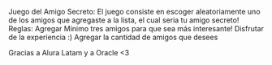 Juego del Amigo Secreto:
El juego consiste en escoger aleatoriamente uno de los amigos que agregaste a la lista, el cual seria tu amigo secreto!
Reglas:
Agregar Minimo tres amigos para que sea más interesante!
Disfrutar de la experiencia :)
Agregar la cantidad de amigos que desees



Gracias a Alura Latam y a Oracle <3

